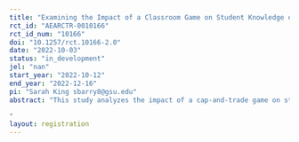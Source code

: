 ```yaml
---
title: "Examining the Impact of a Classroom Game on Student Knowledge of Environmental Policy"
rct_id: "AEARCTR-0010166"
rct_id_num: "10166"
doi: "10.1257/rct.10166-2.0"
date: "2022-10-03"
status: "in_development"
jel: "nan"
start_year: "2022-10-12"
end_year: "2022-12-16"
pi: "Sarah King sbarry8@gsu.edu"
abstract: "This study analyzes the impact of a cap-and-trade game on student knowledge of and attitudes towards environmental policy. The planned experiment uses undergraduate economics students at a large public university and uses survey data from before and after the game to measure attitudes towards environmental policy and knowledge of cap-and-trade policy. In addition, the experiment will employ random assignment of participation in an in-class game. The game is intended as an interactive method to teach students about cap-and trade policies which are popular mechanisms for reducing pollution and uses both technology and in-person interaction. This study contributes to the literature on active learning methods in environmental economics while also exploring the impact of teaching about environmental policy.   
"
layout: registration
---
```


